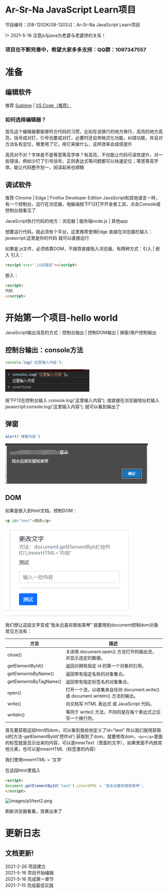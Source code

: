 # Ar-Sr-Na JavaScript Learn项目

节目编号：[08-1202K/08-1203J]：Ar-Sr-Na JavaScript Learn项目

!> 2021-5-16 注意js与java为老婆与老婆饼的关系！

### 项目在不断完善中，希望大家多多支持：QQ群：1097347557 <!-- {docsify-ignore-all} -->

# 准备

## 编辑软件

推荐 [Sublime](https://www.sublimetext.com/) | [VS Code（推荐）](https://code.visualstudio.com/)

### 如何选择编辑器？

首先这个编辑器要能够符合代码的习惯，比如在该换行的地方换行，高亮的地方高亮，括号成对打，引号也要成对打，必要时还自带格式化功能，纠错功能，并且对方法名有定位，哪里用了它，用它来做什么，这样效率会成倍提升

高亮对不对？字体是不是等宽等高字体？有高亮，不仅能让代码可读性提升，对一些错误，例如少打了引号括号，正则表达式等问题都可以快速定位；等宽等高字体，能让代码整齐划一，阅读起来也顺眼

## 调试软件

推荐 Chrome | Edge | Firefox Developer Edition
JavaScript和其他语言一样，有一个控制台，运行在浏览器，电脑端按下F12打开开发者工具，点击Console或控制台就看见了

JavaScript执行代码的地方：浏览器 | 服务端node.js | 其他app

想要运行代码，就必须有个平台，这里推荐使用Edge
直接在浏览器栏输入：javascript:这里是你的代码
就可以直接运行

如果是.js文件，必须依靠DOM，不推荐直接拖入浏览器，有两种方式：引入 | 嵌入
引入：

````html
<script src=".js的路径"></script>
````

嵌入：

````html
<script>
代码
</script>
````

# 开始第一个项目-hello world

JavaScript输出消息的方式：控制台输出 | 控制DOM输出 | 弹窗/用户控制输出

## 控制台输出：console方法

````js
console.log('这里输入内容');
````

![](images/p1/console.png)

按下F12在控制台输入 console.log('这里输入内容');
或直接在浏览器地址栏输入 javascript:console.log('这里输入内容');
就可以看到输出了

## 弹窗

````js
alert('弹窗内容')
````

![](images/p1/alert.png)


## DOM
如果是嵌入到html文档，控制DOM：

````html
<p id="text">测试</p>
````

![](images/p1/text1.png)

我们想让这段文字变成“我永远喜欢御坂美琴”
就要用到document控制dom对象
常见方法有：

| 方法 | 描述 |
| --- | --- |
| close() | 关闭用 document.open() 方法打开的输出流，并显示选定的数据。 |
| getElementById() | 返回对拥有指定 id 的第一个对象的引用。 |
| getElementsByName() | 返回带有指定名称的对象集合。 |
| getElementsByTagName() | 返回带有指定标签名的对象集合。 |
| open() | 打开一个流，以收集来自任何 document.write() 或 document.writeln() 方法的输出。 |
| write() | 向文档写 HTML 表达式 或 JavaScript 代码。 |
| writeln() | 等同于 write() 方法，不同的是在每个表达式之后写一个换行符。 |

首先要获取这段html的dom，可以看到我给他定义了id="text"
所以我们就用获取id的方法-getElementById('控件id')
获取到了dom，就要修改dom，`<p></p>`里面的标签就是显示出来的内容，可以是innerText（里面的文字），如果里面不内嵌其他元素，也可以是innerHTML（标签里的内容）

我们使用innerHTML = '文字'

在这段html里插入

````html
<script>
document.getElementById('text').innerHTML = '我永远喜欢御坂美琴';
</script>
````

![images/p1/text2.png]()

刷新浏览器看看，效果出来了

# 更新日志

## 文档更新!

2021-2-26 项目建立<br />
2021-5-16 项目开始编辑<br />
2021-5-16 完成第一章节<br />
2021-7-15 完成最佳实践